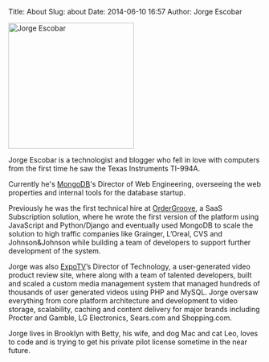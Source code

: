 Title: About
Slug: about
Date: 2014-06-10 16:57
Author: Jorge Escobar

<img src="http://jungleg.com/images/about/jorge.jpeg" width="250" height="250" class="thumbnail" alt="Jorge Escobar" />

Jorge Escobar is a technologist and blogger who fell in love with computers from the first time he saw the Texas Instruments TI-994A.

Currently he's [MongoDB](http://www.mongodb.com)'s Director of Web Engineering, overseeing the web properties and internal tools for the database startup.

Previously he was the first technical hire at [OrderGroove](http://www.ordergroove.com), a SaaS Subscription solution, where he wrote the first version of the platform using JavaScript and Python/Django and eventually used MongoDB to scale the solution to high traffic companies like Grainger, L’Oreal, CVS and Johnson&amp;Johnson while building a team of developers to support further development of the system.

Jorge was also [ExpoTV](http://www.expotv.com)’s Director of Technology, a user-generated video product review site, where along with a team of talented developers, built and scaled a custom media management system that managed hundreds of thousands of user generated videos using PHP and MySQL. Jorge oversaw everything from core platform architecture and development to video storage, scalability, caching and content delivery for major brands including Procter and Gamble, LG Electronics, Sears.com and Shopping.com.

Jorge lives in Brooklyn with Betty, his wife, and dog Mac and cat Leo, loves to code and is trying to get his private pilot license sometime in the near future.

